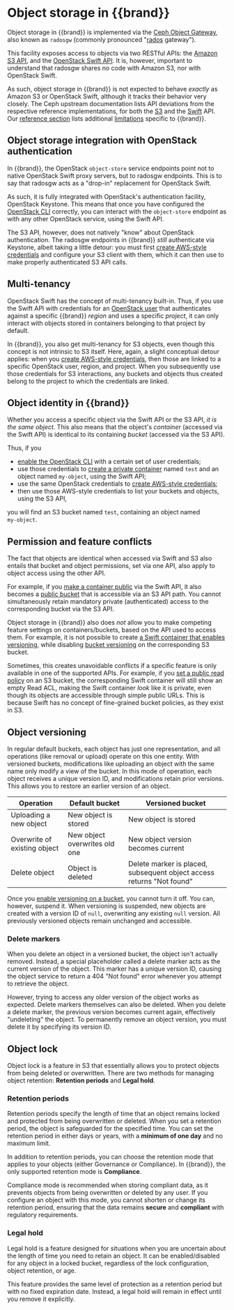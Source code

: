 # Object storage in {{brand}}

Object storage in {{brand}} is implemented via the [Ceph Object Gateway](https://docs.ceph.com/en/latest/radosgw/index.html), also known as `radosgw` (commonly pronounced "[rados](https://docs.ceph.com/en/latest/glossary/#term-RADOS) gateway").

This facility exposes access to objects via two RESTful APIs: the [Amazon S3 API](https://docs.aws.amazon.com/AmazonS3/latest/API/), and the [OpenStack Swift API](https://docs.openstack.org/api-ref/object-store/).
It is, however, important to understand that radosgw shares no code with Amazon S3, nor with OpenStack Swift.

As such, object storage in {{brand}} is not expected to behave *exactly* as Amazon S3 or OpenStack Swift, although it tracks their behavior very closely.
The Ceph upstream documentation lists API deviations from the respective reference implementations, for both the [S3](https://docs.ceph.com/en/latest/radosgw/s3/) and the [Swift](https://docs.ceph.com/en/latest/radosgw/swift/) API.
Our [reference section](../reference/index.md) lists additional [limitations](../reference/limitations/object-storage.md) specific to {{brand}}.

## Object storage integration with OpenStack authentication

In {{brand}}, the OpenStack `object‑store` service endpoints point not to native OpenStack Swift proxy servers, but to radosgw endpoints.
This is to say that radosgw acts as a "drop-in" replacement for OpenStack Swift.

As such, it is fully integrated with OpenStack's authentication facility, OpenStack Keystone.
This means that once you have configured the [OpenStack CLI](../howto/getting-started/enable-openstack-cli.md) correctly, you can interact with the `object‑store` endpoint as with any other OpenStack service, using the Swift API.

The S3 API, however, does not natively "know" about OpenStack authentication.
The radosgw endpoints in {{brand}} *still* authenticate via Keystone, albeit taking a little detour:
you must first [create AWS-style credentials](../howto/object-storage/s3/credentials.md) and configure your S3 client with them, which it can then use to make properly authenticated S3 API calls.

## Multi-tenancy

OpenStack Swift has the concept of multi-tenancy built-in.
Thus, if you use the Swift API with credentials for an [OpenStack user](../howto/getting-started/enable-openstack-cli.md) that authenticates against a specific {{brand}} *region* and uses a specific *project*, it can only interact with objects stored in containers belonging to that project by default.

In {{brand}}, you also get multi-tenancy for S3 objects, even though this concept is not intrinsic to S3 itself.
Here, again, a slight conceptual detour applies: when you [create AWS-style credentials](../howto/object-storage/s3/credentials.md), then those are linked to a specific OpenStack user, region, and project.
When you subsequently use those credentials for S3 interactions, any buckets and objects thus created belong to the project to which the credentials are linked.

## Object identity in {{brand}}

Whether you access a specific object via the Swift API or the S3 API, *it is the same object.*
This also means that the object's *container* (accessed via the Swift API) is identical to its containing *bucket* (accessed via the S3 API).

Thus, if you

* [enable the OpenStack CLI](../howto/getting-started/enable-openstack-cli.md) with a certain set of user credentials;
* use those credentials to [create a private container](../howto/object-storage/swift/private-container.md) named `test` and an object named `my‑object`, using the Swift API;
* use the same OpenStack credentials to [create AWS-style credentials](../howto/object-storage/s3/credentials.md);
* then use those AWS-style credentials to list your buckets and objects, using the S3 API,

you will find an S3 bucket named `test`, containing an object named `my‑object`.

## Permission and feature conflicts

The fact that objects are identical when accessed via Swift and S3 also entails that bucket and object permissions, set via one API, also apply to object access using the other API.

For example, if you [make a container public](../howto/object-storage/swift/public-container.md) via the Swift API, it also becomes a [public bucket](../howto/object-storage/s3/public-bucket.md) that is accessible via an S3 API path.
You cannot simultaneously retain mandatory private (authenticated) access to the corresponding bucket via the S3 API.

Object storage in {{brand}} also does *not* allow you to make competing feature settings on containers/buckets, based on the API used to access them.
For example, it is not possible to create [a Swift container that enables versioning](../howto/object-storage/swift/versioning.md), while disabling [bucket versioning](../howto/object-storage/s3/versioning.md) on the corresponding S3 bucket.

Sometimes, this creates unavoidable conflicts if a specific feature is only available in one of the supported APIs.
For example, if you [set a public read policy](../howto/object-storage/s3/public-bucket.md) on an S3 bucket, the corresponding Swift container will still show an empty Read ACL, making the Swift container *look* like it is private, even though its objects are accessible through simple public URLs.
This is because Swift has no concept of fine-grained bucket policies, as they exist in S3.

## Object versioning

In regular default buckets, each object has just one representation, and all operations (like removal or upload) operate on this one entity.
With versioned buckets, modifications like uploading an object with the same name only modify a view of the bucket.
In this mode of operation, each object receives a unique version ID, and modifications retain prior versions.
This allows you to restore an earlier version of an object.

| Operation                    | Default bucket                | Versioned bucket                                                      |
| ---------------------------- | ----------------------------  | -------------------------------------                                 |
| Uploading a new object       | New object is stored          | New object is stored                                                  |
| Overwrite of existing object | New object overwrites old one | New object version becomes current                                    |
| Delete object                | Object is deleted             | Delete marker is placed, subsequent object access returns "Not found" |

Once you [enable versioning on a bucket](../howto/object-storage/s3/versioning.md#enabling-bucket-versioning), you cannot turn it off.
You can, however, suspend it.
When versioning is suspended, new objects are created with a version ID of `null`, overwriting any existing `null` version.
All previously versioned objects remain unchanged and accessible.

### Delete markers

When you delete an object in a versioned bucket, the object isn't actually removed.
Instead, a special placeholder called a delete marker acts as the current version of the object.
This marker has a unique version ID, causing the object service to return a 404 "Not found" error whenever you attempt to retrieve the object.

However, trying to access any older version of the object works as expected.
Delete markers themselves can also be deleted.
When you delete a delete marker, the previous version becomes current again, effectively "undeleting" the object.
To permanently remove an object version, you must delete it by specifying its version ID.


## Object lock

Object lock is a feature in S3 that essentially allows you to protect objects from being deleted or overwritten.
There are two methods for managing object retention: **Retention periods** and **Legal hold**.

### Retention periods

Retention periods specify the length of time that an object remains locked and protected from being overwritten or deleted.
When you set a retention period, the object is safeguarded for the specified time.
You can set the retention period in either days or years, with a **minimum of one day** and no maximum limit.

In addition to retention periods, you can choose the retention mode that applies to your objects (either Governance or Compliance).
In {{brand}}, the only supported retention mode is **Compliance**.

Compliance mode is recommended when storing compliant data, as it prevents objects from being overwritten or deleted by any user.
If you configure an object with this mode, you cannot shorten or change its retention period, ensuring that the data remains **secure** and **compliant** with regulatory requirements.

### Legal hold

Legal hold is a feature designed for situations when you are uncertain about the length of time you need to retain an object.
It can be enabled/disabled for any object in a locked bucket, regardless of the lock configuration, object retention, or age.

This feature provides the same level of protection as a retention period but with no fixed expiration date. Instead, a legal hold will remain in effect until you remove it explicitly.

